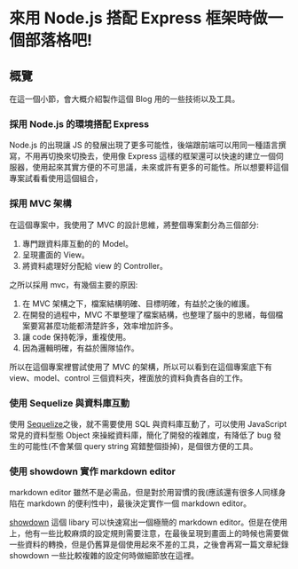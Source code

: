 # 來用 Node.js 搭配 Express 框架時做一個部落格吧! 

## 概覽
在這一個小節，會大概介紹製作這個 Blog 用的一些技術以及工具。
### 採用 Node.js 的環境搭配 Express 
Node.js 的出現讓 JS 的發展出現了更多可能性，後端跟前端可以用同一種語言撰寫，不用再切換來切換去，使用像 Express 這樣的框架還可以快速的建立一個伺服器，使用起來其實方便的不可思議，未來或許有更多的可能性。所以想要秤這個專案試看看使用這個組合， 
### 採用 MVC 架構
在這個專案中，我使用了 MVC 的設計思維，將整個專案劃分為三個部分:

1. 專門跟資料庫互動的的 Model。
2. 呈現畫面的 View。
3. 將資料處理好分配給 view 的 Controller。

之所以採用 mvc，有幾個主要的原因:

1. 在 MVC 架構之下，檔案結構明確、目標明確，有益於之後的維護。
2. 在開發的過程中，MVC 不單整理了檔案結構，也整理了腦中的思緒，每個檔案要寫甚麼功能都清楚許多，效率增加許多。
3. 讓 code 保持乾淨，重複使用。
4. 因為邏輯明確，有益於團隊協作。

所以在這個專案裡嘗試使用了 MVC 的架構，所以可以看到在這個專案底下有 view、model、control 三個資料夾，裡面放的資料負責各自的工作。

### 使用 Sequelize 與資料庫互動
使用 [Sequelize](https://sequelize.org/)之後，就不需要使用 SQL 與資料庫互動了，可以使用 JavaScript 常見的資料型態 Object 來操縱資料庫，簡化了開發的複雜度，有降低了 bug 發生的可能性(不會某個 query string 寫錯整個掛掉)，是個很方便的工具。

### 使用 showdown 實作 markdown editor
markdown editor 雖然不是必需品，但是對於用習慣的我(應該還有很多人同樣身陷在 markdown 的便利性中)，最後決定實作一個 markdown editor。

[showdown](https://github.com/showdownjs/showdown) 這個 libary 可以快速寫出一個極簡的 markdown editor。但是在使用上，他有一些比較麻煩的設定規則需要注意，在最後呈現到畫面上的時候也需要做一些資料的轉換，但是仍舊算是個使用起來不差的工具，之後會再寫一篇文章紀錄 showdown 一些比較複雜的設定何時做細節放在這裡。













